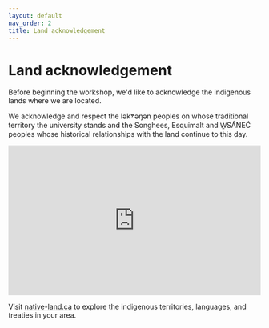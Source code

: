 ```yaml
---
layout: default
nav_order: 2
title: Land acknowledgement 
---
```

# Land acknowledgement

Before beginning the workshop, we'd like to acknowledge the indigenous lands where we are located.    

We acknowledge and respect the lək̓ʷəŋən peoples on whose traditional territory the university stands and the Songhees, Esquimalt and W̱SÁNEĆ peoples whose historical relationships with the land continue to this day.
<iframe src="https://native-land.ca/api/embed/embed.html?maps=territories&position=48.4634,-123.3117" style="width:100%; height:300px; border:none;"></iframe>

Visit [native-land.ca](https://native-land.ca/) to explore the indigenous territories, languages, and treaties in your area.
